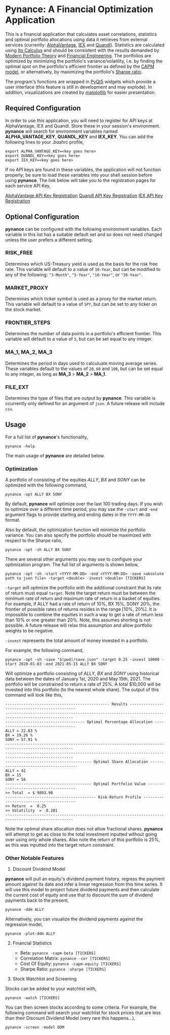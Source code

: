 # Pynance: A Financial Optimization Application

This is a financial application that calculates asset correlations, statistics and optimal portfolio allocations using data it retrieves from external services (currently: [AlphaVantage](https://www.alphavantage.co), [IEX](https://iexcloud.io/) and [Quandl](https://www.quandl.com/)). Statistics are calculated using [Ito Calculus](https://en.wikipedia.org/wiki/It%C3%B4_calculus) and should be consistent with the results demanded by [Modern Portfolio Theory](https://en.wikipedia.org/wiki/Modern_portfolio_theory) and [Financial Engineering](https://en.wikipedia.org/wiki/Black%E2%80%93Scholes_equation). The portfolios are optimized by minimizing the portfolio's variance/volatility, i.e. by finding the optimal spot on the portfolio's efficient frontier as defined by the [CAPM model](https://en.wikipedia.org/wiki/Capital_asset_pricing_model), or alternatively, by maximizing the portfolio's [Sharpe ratio](https://en.wikipedia.org/wiki/Sharpe_ratio).

The program's functions are wrapped in [PyQt5](https://doc.qt.io/qtforpython/index.html) widgets which provide a user interface (this feature is still in development and may explode). In addition, visualizations are created by [matplotlib](https://matplotlib.org/3.3.3/contents.html) for easier presentation.

## Required Configuration

In order to use this application, you will need to register for API keys at AlphaVantage, IEX and Quandl. Store these in your session's environment. <b>pynance</b> will search for environment variables named <b>ALPHA_VANTAGE_KEY</b>, <b>QUANDL_KEY</b> and <b>IEX_KEY</b>. You can add the following lines to your <i>.bashrc</i> profile,

`export ALPHA_VANTAGE_KEY=<key goes here>`<br>
`export QUANDL_KEY=<key goes here>`<br>
`export IEX_KEY=<key goes here>`<br>

If no API keys are found in these variables, the application will not function properly; be sure to load these variables into your shell session before using <b>pynance</b>. The link below will take you to the registration pages for each service API Key,

[AlphaVantage API Key Registration](https://www.alphavantage.co/support/#api-key)
[Quandl API Key Registration](https://www.quandl.com/account/api)
[IEX API Key Registration](https://iexcloud.io/docs/api/)
## Optional Configuration 

<b>pynance</b> can be configured with the following environment variables. Each variable in this list has a suitable default set and so does not need changed unless the user prefers a different setting.

### RISK_FREE

Determines which US-Treasury yield is used as the basis for the risk free rate. This variable will default to a value of `10-Year`, but can be modified to any of the following: `"3-Month"`, `"5-Year"`, `"10-Year"`, or `"30-Year"`.

### MARKET_PROXY

Determines which ticker symbol is used as a proxy for the market return. This variable will default to a value of `SPY`, but can be set to any ticker on the stock market.

### FRONTIER_STEPS

Determines the number of data points in a portfolio's efficient frontier. This variable will default to a value of `5`, but can be set equal to any integer.


### MA_1, MA_2, MA_3

Determines the period in days used to calculuate moving average series. These variables default to the values of `20`, `60` and `100`, but can be set equal to any integer, as long as <b>MA_3</b> > <b>MA_2</b> > <b>MA_1</b>.

### FILE_EXT 

Determines the type of files that are output by <b>pynance</b>. This variable is ccurrently only defined for an argument of `json`. A future release will include `csv`. 

## Usage

For a full list of <b>pynance</b>'s functionality,

`pynance -help`

The main usage of <b>pynance</b> are detailed below.

### Optimization

A portfolio of consisting of the equities <i>ALLY</i>, <i>BX</i> and <i>SONY</i> can be optimized with the following command,

`pynance -opt ALLY BX SONY`

By default, <b>pynance</b> will optimize over the last 100 trading days. If you wish to optimize over a different time period, you may use the `-start` and `-end` argument flags to provide starting and ending dates in the `YYYY-MM-DD` format. 

Also by default, the optimization function will minimize the portfolio variance. You can also specify the portfolio should be maximized with respect to the Sharpe ratio,

`pynance -opt -sh ALLY BX SONY`

There are several other arguments you may use to configure your optimization program. The full list of arguments is shown below,

`pynance -opt -sh -start <YYYY-MM-DD> -end <YYYY-MM-DD> -save <absolute path to json file> -target <double> -invest <double> [TICKERS]`

`-target` will optimize the portfolio with the additional constraint that its rate of return must equal `target`. Note the target return must be between the minimum rate of return and maximum rate of return in a basket of equities. For example, if ALLY had a rate of return of 10%, BX 15%, SONY 20%, the frontier of possible rates of returns resides in the range [10%, 20%]. It is impossible to combine the equities in such a way to get a rate of return less than 10% or one greater than 20%. Note, this assumes shorting is not possible. A future release will relax this assumption and allow portfolio weights to be negative.

`-invest` represents the total amount of money invested in a portfolio. 

For example, the following command,

`pynance -opt -sh -save "$(pwd)/save.json" -target 0.25 -invest 10000 -start 2020-01-03 -end 2021-05-15 ALLY BX SONY`

Will optimize a portfolio consisting of <i>ALLY</i>, <i>BX</i> and <i>SONY</i> using historical data between the dates of January 1st, 2020 and May 15th, 2021. The portfolio will be constrained to return a rate of 25%. A total $10,000 will be invested into this portfolio (to the nearest whole share). The output of this command will look like this,

`---------------------------------------------- Results ----------------------------------------------`<br>
`----------------------------------------------------------------------------------------------------`<br>
`----------------------------------- Optimal Percentage Allocation -----------------------------------`<br>
           `ALLY = 22.83 %`<br>
           `BX = 19.26 %`<br>
           `SONY = 57.91 %`<br>
`----------------------------------------------------------------------------------------------------`<br>
`----------------------------------------------------------------------------------------------------`<br>
`-------------------------------------- Optimal Share Allocation --------------------------------------`<br>
           `ALLY = 42`<br>
           `BX = 15`<br>
           `SONY = 56`<br>
`-------------------------------------- Optimal Portfolio Value --------------------------------------`<br>
           `>> Total  = $ 9893.98`<br>
`---------------------------------------- Risk-Return Profile ----------------------------------------`<br>
           `>> Return  =  0.25`<br>
           `>> Volatility  =  0.201`<br>
`----------------------------------------------------------------------------------------------------`<br>

Note the optimal share allocation does not allow fractional shares. <b>pynance</b> will attempt to get as close to the total investment inputted without going over using only whole shares. Also note the return of this portfolio is 25%, as this was inputted into the target return constraint. 

### Other Notable Features

1. Discount Dividend Model

<b>pynance</b> will pull an equity's dividend payment history, regress the payment amount against its date and infer a linear regression from this time series. It will use this model to project future dividend payments and then calculate the current cost of equity and use that to discount the sum of dividend payments back to the present,

`pynance -ddm ALLY`

Alternatively, you can visualize the dividend payments against the regression model,

`pynance -plot-ddm ALLY`

2. Financial Statistics
    - Beta: `pynance -capm-beta [TICKERS]`
    - Correlation Matrix: `pynance -cor [TICKERS]`
    - Cost Of Equity: `pynance -capm-equity [TICKERS]`
    - Sharpe Ratio: `pynance -sharpe [TICKERS]`

3. Stock Watchlist and Screening

Stocks can be added to your watchlist with,

`pynance -watch [TICKERS]`

You can then screen stocks according to some criteria. For example, the following command will search your watchlist for stock prices that are less than their Discount Dividend Model (very rare this happens...),

`pynance -screen -model DDM`





